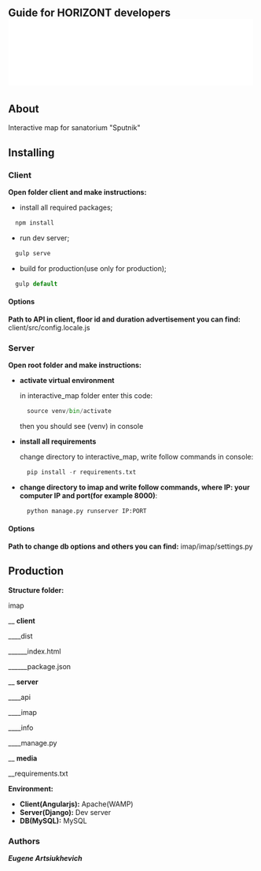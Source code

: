 ## Guide for HORIZONT developers ![alt text](https://github.com/EugeneArt/interactive_map/blob/dev/client/src/img/RD.png "Logo Title Text 1")

## About

Interactive map for sanatorium "Sputnik"

## Installing
### Client
__Open folder client and make instructions:__
* install all required packages;
```javascript
  npm install
```
* run dev server;
```javascript
  gulp serve
```
* build for  production(use only for production);
```javascript
  gulp default
```
#### Options
__Path to API in client, floor id and duration advertisement you can find:__ client/src/config.locale.js


### Server
__Open root folder and make instructions:__
*  __activate virtual environment__

    in interactive_map folder enter this code:
    ```python
      source venv/bin/activate
    ```
    then you should see (venv) in console

* __install all requirements__

    change directory to interactive_map, write follow commands in console:
    ```python
      pip install -r requirements.txt
    ```
* __change directory to imap and write follow commands, where IP: your computer IP and port(for example 8000)__:
    ```python
      python manage.py runserver IP:PORT
    ```

#### Options
__Path to change db options and others you can find:__ imap/imap/settings.py

## Production

__Structure folder:__

imap

__ __client__

____dist

______index.html

______package.json

__ __server__

____api

____imap

____info

____manage.py

__ __media__

__requirements.txt


__Environment:__

* __Client(Angularjs):__ Apache(WAMP)
* __Server(Django):__ Dev server
* __DB(MySQL):__ MySQL


### Authors
__*Eugene Artsiukhevich*__
